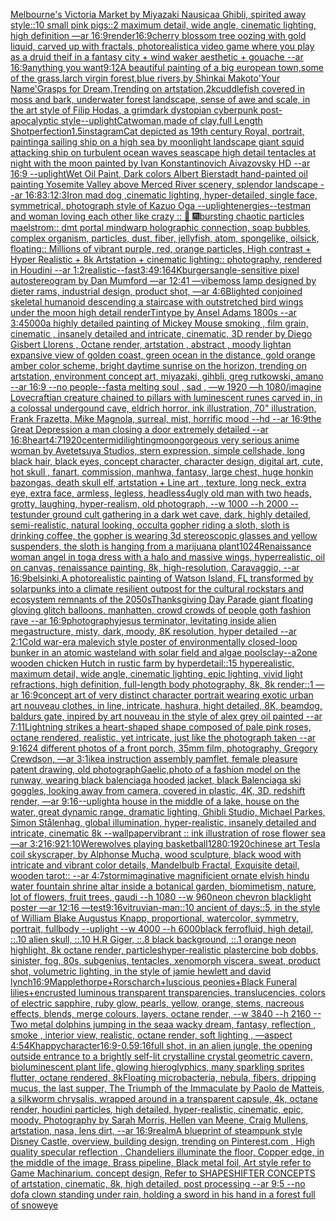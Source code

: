 [Melbourne's Victoria Market by Miyazaki Nausicaa Ghibli, spirited away style::10 small pink pigs::2 maximum detail, wide angle, cinematic lighting, high definition —ar 16:9](https://www.ebank.nz/aiartgenerator?category=Melbourne%27s%2520Victoria%2520Market%2520by%2520Miyazaki%2520Nausicaa%2520Ghibli%2C%2520spirited%2520away%2520style%3A%3A10%2520small%2520pink%2520pigs%3A%3A2%2520maximum%2520detail%2C%2520wide%2520angle%2C%2520cinematic%2520lighting%2C%2520high%2520definition%2520%E2%80%94ar%252016%3A9)[render](https://www.ebank.nz/aiartgenerator?category=render)[16:9](https://www.ebank.nz/aiartgenerator?category=16%3A9)[cherry blossom tree oozing with gold liquid, carved up with fractals, photorealistic](https://www.ebank.nz/aiartgenerator?category=cherry%2520blossom%2520tree%2520oozing%2520with%2520gold%2520liquid%2C%2520carved%2520up%2520with%2520fractals%2C%2520photorealistic)[a video game where you play as a druid theif in a fantasy city + wind waker aesthetic + gouache --ar 16:9](https://www.ebank.nz/aiartgenerator?category=a%2520video%2520game%2520where%2520you%2520play%2520as%2520a%2520druid%2520theif%2520in%2520a%2520fantasy%2520city%2520%2B%2520wind%2520waker%2520aesthetic%2520%2B%2520gouache%2520--ar%252016%3A9)[anything you want](https://www.ebank.nz/aiartgenerator?category=anything%2520you%2520want)[9:12](https://www.ebank.nz/aiartgenerator?category=9%3A12)[A beautiful painting of a big european town,some of the grass,larch virgin forest,blue rivers,by Shinkai Makoto'Your Name'Grasps for Dream,Trending on artstation,2k](https://www.ebank.nz/aiartgenerator?category=A%2520beautiful%2520painting%2520of%2520a%2520big%2520european%2520town%2Csome%2520of%2520the%2520grass%2Clarch%2520virgin%2520forest%2Cblue%2520rivers%2Cby%2520Shinkai%2520Makoto%27Your%2520Name%27Grasps%2520for%2520Dream%2CTrending%2520on%2520artstation%2C2k)[cuddlefish covered in moss and bark, underwater forest landscape, sense of awe and scale, in the art style of Filip Hodas, a grimdark dystopian cyberpunk post-apocalyptic style](https://www.ebank.nz/aiartgenerator?category=cuddlefish%2520covered%2520in%2520moss%2520and%2520bark%2C%2520underwater%2520forest%2520landscape%2C%2520sense%2520of%2520awe%2520and%2520scale%2C%2520in%2520the%2520art%2520style%2520of%2520Filip%2520Hodas%2C%2520a%2520grimdark%2520dystopian%2520cyberpunk%2520post-apocalyptic%2520style)[--uplight](https://www.ebank.nz/aiartgenerator?category=--uplight)[Catwoman,made of clay,full Length Shot](https://www.ebank.nz/aiartgenerator?category=Catwoman%2Cmade%2520of%2520clay%2Cfull%2520Length%2520Shot)[perfection](https://www.ebank.nz/aiartgenerator?category=perfection)[1.5](https://www.ebank.nz/aiartgenerator?category=1.5)[instagram](https://www.ebank.nz/aiartgenerator?category=instagram)[Cat depicted as 19th century Royal, portrait, painting](https://www.ebank.nz/aiartgenerator?category=Cat%2520depicted%2520as%252019th%2520century%2520Royal%2C%2520portrait%2C%2520painting)[a sailing ship on a high sea by moonlight landscape giant squid attacking ship on turbulent ocean waves seascape high detail tentacles at night with the moon painted by Ivan Konstantinovich Aivazovsky HD  --ar 16:9 --uplight](https://www.ebank.nz/aiartgenerator?category=a%2520sailing%2520ship%2520on%2520a%2520high%2520sea%2520by%2520moonlight%2520landscape%2520giant%2520squid%2520attacking%2520ship%2520on%2520turbulent%2520ocean%2520waves%2520seascape%2520high%2520detail%2520tentacles%2520at%2520night%2520with%2520the%2520moon%2520painted%2520by%2520Ivan%2520Konstantinovich%2520Aivazovsky%2520HD%2520%2520--ar%252016%3A9%2520--uplight)[Wet Oil Paint, Dark colors Albert Bierstadt hand-painted oil painting Yosemite Valley above Merced River scenery, splendor landscape --ar 16:8](https://www.ebank.nz/aiartgenerator?category=Wet%2520Oil%2520Paint%2C%2520Dark%2520colors%2520Albert%2520Bierstadt%2520hand-painted%2520oil%2520painting%2520Yosemite%2520Valley%2520above%2520Merced%2520River%2520scenery%2C%2520splendor%2520landscape%2520--ar%252016%3A8)[3:1](https://www.ebank.nz/aiartgenerator?category=3%3A1)[2:3](https://www.ebank.nz/aiartgenerator?category=2%3A3)[Iron mad dog ,cinematic lighting, hyper-detailed, single face, symmetrical, photograph style of Kazuo Oga --uplight](https://www.ebank.nz/aiartgenerator?category=Iron%2520mad%2520dog%2520%2Ccinematic%2520lighting%2C%2520hyper-detailed%2C%2520single%2520face%2C%2520symmetrical%2C%2520photograph%2520style%2520of%2520Kazuo%2520Oga%2520--uplight)[energies](https://www.ebank.nz/aiartgenerator?category=energies)[--test](https://www.ebank.nz/aiartgenerator?category=--test)[man and woman loving each other like crazy :: 🎇 🎆](https://www.ebank.nz/aiartgenerator?category=man%2520and%2520woman%2520loving%2520each%2520other%2520like%2520crazy%2520%3A%3A%2520%F0%9F%8E%87%2520%F0%9F%8E%86)[bursting chaotic particles maelstrom:: dmt portal mindwarp holographic connection, soap bubbles, complex organism, particles, dust, fiber, jellyfish, atom, spongelike, oilsick, floating:: Millions of vibrant purple, red, orange particles, High contrast + Hyper Realistic + 8k Artstation + cinematic lighting:: photography, rendered in Houdini --ar 1:2](https://www.ebank.nz/aiartgenerator?category=bursting%2520chaotic%2520particles%2520maelstrom%3A%3A%2520dmt%2520portal%2520mindwarp%2520holographic%2520connection%2C%2520soap%2520bubbles%2C%2520complex%2520organism%2C%2520particles%2C%2520dust%2C%2520fiber%2C%2520jellyfish%2C%2520atom%2C%2520spongelike%2C%2520oilsick%2C%2520floating%3A%3A%2520Millions%2520of%2520vibrant%2520purple%2C%2520red%2C%2520orange%2520particles%2C%2520High%2520contrast%2520%2B%2520Hyper%2520Realistic%2520%2B%25208k%2520Artstation%2520%2B%2520cinematic%2520lighting%3A%3A%2520photography%2C%2520rendered%2520in%2520Houdini%2520--ar%25201%3A2)[realistic](https://www.ebank.nz/aiartgenerator?category=realistic)[--fast](https://www.ebank.nz/aiartgenerator?category=--fast)[3:4](https://www.ebank.nz/aiartgenerator?category=3%3A4)[9:16](https://www.ebank.nz/aiartgenerator?category=9%3A16)[4K](https://www.ebank.nz/aiartgenerator?category=4K)[burgers](https://www.ebank.nz/aiartgenerator?category=burgers)[angle-sensitive pixel autostereogram by Dan Mumford —ar 12:41 —vibe](https://www.ebank.nz/aiartgenerator?category=angle-sensitive%2520pixel%2520autostereogram%2520by%2520Dan%2520Mumford%2520%E2%80%94ar%252012%3A41%2520%E2%80%94vibe)[moss lamp designed by dieter rams, industrial design, product shot, —ar 4:6](https://www.ebank.nz/aiartgenerator?category=moss%2520lamp%2520designed%2520by%2520dieter%2520rams%2C%2520industrial%2520design%2C%2520product%2520shot%2C%2520%E2%80%94ar%25204%3A6)[Blighted conjoined skeletal humanoid descending a staircase with outstretched bird wings under the moon high detail renderTintype by Ansel Adams 1800s --ar 3:4](https://www.ebank.nz/aiartgenerator?category=Blighted%2520conjoined%2520skeletal%2520humanoid%2520descending%2520a%2520staircase%2520with%2520outstretched%2520bird%2520wings%2520under%2520the%2520moon%2520high%2520detail%2520renderTintype%2520by%2520Ansel%2520Adams%25201800s%2520--ar%25203%3A4)[5000](https://www.ebank.nz/aiartgenerator?category=5000)[a highly detailed painting of Mickey Mouse smoking  , film grain, cinematic , insanely detailed and intricate, cinematic, 3D render by Diego Gisbert Llorens , Octane render, artstation , abstract , moody light](https://www.ebank.nz/aiartgenerator?category=a%2520highly%2520detailed%2520painting%2520of%2520Mickey%2520Mouse%2520smoking%2520%2520%2C%2520film%2520grain%2C%2520cinematic%2520%2C%2520insanely%2520detailed%2520and%2520intricate%2C%2520cinematic%2C%25203D%2520render%2520by%2520Diego%2520Gisbert%2520Llorens%2520%2C%2520Octane%2520render%2C%2520artstation%2520%2C%2520abstract%2520%2C%2520moody%2520light)[an expansive view of golden coast, green ocean in the distance, gold orange amber color scheme, bright daytime sunrise on the horizon, trending on artstation, environment concept art, miyazaki, gihbli, greg rutkowski, amano --ar 16:9 --no people](https://www.ebank.nz/aiartgenerator?category=an%2520expansive%2520view%2520of%2520golden%2520coast%2C%2520green%2520ocean%2520in%2520the%2520distance%2C%2520gold%2520orange%2520amber%2520color%2520scheme%2C%2520bright%2520daytime%2520sunrise%2520on%2520the%2520horizon%2C%2520trending%2520on%2520artstation%2C%2520environment%2520concept%2520art%2C%2520miyazaki%2C%2520gihbli%2C%2520greg%2520rutkowski%2C%2520amano%2520--ar%252016%3A9%2520--no%2520people)[--fast](https://www.ebank.nz/aiartgenerator?category=--fast)[a melting soul , sad ,  —w 1920 —h 1080](https://www.ebank.nz/aiartgenerator?category=a%2520melting%2520soul%2520%2C%2520sad%2520%2C%2520%2520%E2%80%94w%25201920%2520%E2%80%94h%25201080)[/imagine Lovecraftian creature chained to pillars with luminescent runes carved in, in a colossal undergound cave, eldrich horror, ink illustration, 70" illustration, Frank Frazetta, Mike Magnola, surreal, mist, horrific mood --hd --ar 16:9](https://www.ebank.nz/aiartgenerator?category=/imagine%2520Lovecraftian%2520creature%2520chained%2520to%2520pillars%2520with%2520luminescent%2520runes%2520carved%2520in%2C%2520in%2520a%2520colossal%2520undergound%2520cave%2C%2520eldrich%2520horror%2C%2520ink%2520illustration%2C%252070%22%2520illustration%2C%2520Frank%2520Frazetta%2C%2520Mike%2520Magnola%2C%2520surreal%2C%2520mist%2C%2520horrific%2520mood%2520--hd%2520--ar%252016%3A9)[the Great Depression a man closing a door extremely detailed --ar 16:8](https://www.ebank.nz/aiartgenerator?category=the%2520Great%2520Depression%2520a%2520man%2520closing%2520a%2520door%2520extremely%2520detailed%2520--ar%252016%3A8)[heart](https://www.ebank.nz/aiartgenerator?category=heart)[4:7](https://www.ebank.nz/aiartgenerator?category=4%3A7)[1920](https://www.ebank.nz/aiartgenerator?category=1920)[center](https://www.ebank.nz/aiartgenerator?category=center)[midi](https://www.ebank.nz/aiartgenerator?category=midi)[lighting](https://www.ebank.nz/aiartgenerator?category=lighting)[moon](https://www.ebank.nz/aiartgenerator?category=moon)[gorgeous very serious anime woman by Avetetsuya Studios, stern expression,  simple cellshade, long black  hair, black eyes, concept character, character design, digital art, cute, hot skull , fanart, commission, manhwa, fantasy, large chest, huge honkin bazongas, death skull elf, artstation  +  Line art , texture, long neck, extra eye, extra face, armless, legless, headless](https://www.ebank.nz/aiartgenerator?category=gorgeous%2520very%2520serious%2520anime%2520woman%2520by%2520Avetetsuya%2520Studios%2C%2520stern%2520expression%2C%2520%2520simple%2520cellshade%2C%2520long%2520black%2520%2520hair%2C%2520black%2520eyes%2C%2520concept%2520character%2C%2520character%2520design%2C%2520digital%2520art%2C%2520cute%2C%2520hot%2520skull%2520%2C%2520fanart%2C%2520commission%2C%2520manhwa%2C%2520fantasy%2C%2520large%2520chest%2C%2520huge%2520honkin%2520bazongas%2C%2520death%2520skull%2520elf%2C%2520artstation%2520%2520%2B%2520%2520Line%2520art%2520%2C%2520texture%2C%2520long%2520neck%2C%2520extra%2520eye%2C%2520extra%2520face%2C%2520armless%2C%2520legless%2C%2520headless)[4](https://www.ebank.nz/aiartgenerator?category=4)[ugly old man with two heads, grotty, laughing, hyper-realism, old photograph, --w 1000 --h 2000 --test](https://www.ebank.nz/aiartgenerator?category=ugly%2520old%2520man%2520with%2520two%2520heads%2C%2520grotty%2C%2520laughing%2C%2520hyper-realism%2C%2520old%2520photograph%2C%2520--w%25201000%2520--h%25202000%2520--test)[under ground cult gathering in a dark wet cave, dark, highly detailed, semi-realistic, natural looking, occult](https://www.ebank.nz/aiartgenerator?category=under%2520ground%2520cult%2520gathering%2520in%2520a%2520dark%2520wet%2520cave%2C%2520dark%2C%2520highly%2520detailed%2C%2520semi-realistic%2C%2520natural%2520looking%2C%2520occult)[a gopher riding a sloth, sloth is drinking coffee, the gopher is wearing 3d stereoscopic glasses and yellow suspenders, the sloth is hanging from a marijuana plant](https://www.ebank.nz/aiartgenerator?category=a%2520gopher%2520riding%2520a%2520sloth%2C%2520sloth%2520is%2520drinking%2520coffee%2C%2520the%2520gopher%2520is%2520wearing%25203d%2520stereoscopic%2520glasses%2520and%2520yellow%2520suspenders%2C%2520the%2520sloth%2520is%2520hanging%2520from%2520a%2520marijuana%2520plant)[1024](https://www.ebank.nz/aiartgenerator?category=1024)[Renaissance woman angel in toga dress with a halo and massive wings, hyperrealistic, oil on canvas, renaissance painting, 8k, high-resolution, Caravaggio, --ar 16:9](https://www.ebank.nz/aiartgenerator?category=Renaissance%2520woman%2520angel%2520in%2520toga%2520dress%2520with%2520a%2520halo%2520and%2520massive%2520wings%2C%2520hyperrealistic%2C%2520oil%2520on%2520canvas%2C%2520renaissance%2520painting%2C%25208k%2C%2520high-resolution%2C%2520Caravaggio%2C%2520--ar%252016%3A9)[belsinki,](https://www.ebank.nz/aiartgenerator?category=belsinki%2C)[A photorealistic painting of Watson Island, FL transformed by solarpunks into a climate resilient outpost for the cultural rockstars and ecosystem remnants of the 2050s](https://www.ebank.nz/aiartgenerator?category=A%2520photorealistic%2520painting%2520of%2520Watson%2520Island%2C%2520FL%2520transformed%2520by%2520solarpunks%2520into%2520a%2520climate%2520resilient%2520outpost%2520for%2520the%2520cultural%2520rockstars%2520and%2520ecosystem%2520remnants%2520of%2520the%25202050s)[Thanksgiving Day Parade giant floating gloving glitch balloons, manhatten, crowd crowds of people goth fashion rave --ar 16:9](https://www.ebank.nz/aiartgenerator?category=Thanksgiving%2520Day%2520Parade%2520giant%2520floating%2520gloving%2520glitch%2520balloons%2C%2520manhatten%2C%2520crowd%2520crowds%2520of%2520people%2520goth%2520fashion%2520rave%2520--ar%252016%3A9)[photography](https://www.ebank.nz/aiartgenerator?category=photography)[jesus terminator, levitating inside alien megastructure, misty, dark, moody, 8K resolution, hyper detailed --ar 2:1](https://www.ebank.nz/aiartgenerator?category=jesus%2520terminator%2C%2520levitating%2520inside%2520alien%2520megastructure%2C%2520misty%2C%2520dark%2C%2520moody%2C%25208K%2520resolution%2C%2520hyper%2520detailed%2520--ar%25202%3A1)[Cold war-era malevich style poster of environmentally closed-loop bunker in an atomic wasteland with solar field and algae pools](https://www.ebank.nz/aiartgenerator?category=Cold%2520war-era%2520malevich%2520style%2520poster%2520of%2520environmentally%2520closed-loop%2520bunker%2520in%2520an%2520atomic%2520wasteland%2520with%2520solar%2520field%2520and%2520algae%2520pools)[clay](https://www.ebank.nz/aiartgenerator?category=clay)[--a2](https://www.ebank.nz/aiartgenerator?category=--a2)[one wooden chicken Hutch in rustic farm by hyperdetail::15 hyperealistic, maximum detail, wide angle, cinematic lighting, epic lighting, vivid light refractions, high definition, full-length body photography, 8k, 8k render::1 —ar 16:9](https://www.ebank.nz/aiartgenerator?category=one%2520wooden%2520chicken%2520Hutch%2520in%2520rustic%2520farm%2520by%2520hyperdetail%3A%3A15%2520hyperealistic%2C%2520maximum%2520detail%2C%2520wide%2520angle%2C%2520cinematic%2520lighting%2C%2520epic%2520lighting%2C%2520vivid%2520light%2520refractions%2C%2520high%2520definition%2C%2520full-length%2520body%2520photography%2C%25208k%2C%25208k%2520render%3A%3A1%2520%E2%80%94ar%252016%3A9)[concept art of very distinct character portrait  wearing exotic urban art nouveau clothes, in line, intricate, hashura, hight detailed, 8K, beamdog, baldurs gate,  inpired by art nouveau in the style of alex grey oil painted --ar 7:11](https://www.ebank.nz/aiartgenerator?category=concept%2520art%2520of%2520very%2520distinct%2520character%2520portrait%2520%2520wearing%2520exotic%2520urban%2520art%2520nouveau%2520clothes%2C%2520in%2520line%2C%2520intricate%2C%2520hashura%2C%2520hight%2520detailed%2C%25208K%2C%2520beamdog%2C%2520baldurs%2520gate%2C%2520%2520inpired%2520by%2520art%2520nouveau%2520in%2520the%2520style%2520of%2520alex%2520grey%2520oil%2520painted%2520--ar%25207%3A11)[Lightning strikes a heart-shaped shape composed of pale pink roses, octane rendered, realistic, yet intricate, just like the photograph taken --ar 9:16](https://www.ebank.nz/aiartgenerator?category=Lightning%2520strikes%2520a%2520heart-shaped%2520shape%2520composed%2520of%2520pale%2520pink%2520roses%2C%2520octane%2520rendered%2C%2520realistic%2C%2520yet%2520intricate%2C%2520just%2520like%2520the%2520photograph%2520taken%2520--ar%25209%3A16)[24 different photos of a front porch, 35mm film, photography, Gregory Crewdson, —ar 3:1](https://www.ebank.nz/aiartgenerator?category=24%2520different%2520photos%2520of%2520a%2520front%2520porch%2C%252035mm%2520film%2C%2520photography%2C%2520Gregory%2520Crewdson%2C%2520%E2%80%94ar%25203%3A1)[ikea instruction assembly pamflet, female pleasure patent drawing, old photograph](https://www.ebank.nz/aiartgenerator?category=ikea%2520instruction%2520assembly%2520pamflet%2C%2520female%2520pleasure%2520patent%2520drawing%2C%2520old%2520photograph)[Gaelic,](https://www.ebank.nz/aiartgenerator?category=Gaelic%2C)[photo of a fashion model on the runway, wearing black balenciaga hooded jacket, black Balenciaga ski goggles, looking away from camera, covered in plastic, 4K, 3D, redshift render, —ar 9:16](https://www.ebank.nz/aiartgenerator?category=photo%2520of%2520a%2520fashion%2520model%2520on%2520the%2520runway%2C%2520wearing%2520black%2520balenciaga%2520hooded%2520jacket%2C%2520black%2520Balenciaga%2520ski%2520goggles%2C%2520looking%2520away%2520from%2520camera%2C%2520covered%2520in%2520plastic%2C%25204K%2C%25203D%2C%2520redshift%2520render%2C%2520%E2%80%94ar%25209%3A16)[--uplight](https://www.ebank.nz/aiartgenerator?category=--uplight)[a house in the middle of a lake, house on the water, great dynamic range, dramatic lighting, Ghibli Studio, Michael Parkes, Simon Stålenhag, global illumination, hyper-realistic, insanely detailed and intricate, cinematic 8k --wallpaper](https://www.ebank.nz/aiartgenerator?category=a%2520house%2520in%2520the%2520middle%2520of%2520a%2520lake%2C%2520house%2520on%2520the%2520water%2C%2520great%2520dynamic%2520range%2C%2520dramatic%2520lighting%2C%2520Ghibli%2520Studio%2C%2520Michael%2520Parkes%2C%2520Simon%2520St%C3%A5lenhag%2C%2520global%2520illumination%2C%2520hyper-realistic%2C%2520insanely%2520detailed%2520and%2520intricate%2C%2520cinematic%25208k%2520--wallpaper)[vibrant :: ink illustration of rose flower sea —ar 3:2](https://www.ebank.nz/aiartgenerator?category=vibrant%2520%3A%3A%2520ink%2520illustration%2520of%2520rose%2520flower%2520sea%2520%E2%80%94ar%25203%3A2)[16:9](https://www.ebank.nz/aiartgenerator?category=16%3A9)[21:10](https://www.ebank.nz/aiartgenerator?category=21%3A10)[Werewolves playing basketball](https://www.ebank.nz/aiartgenerator?category=Werewolves%2520playing%2520basketball)[1280:1920](https://www.ebank.nz/aiartgenerator?category=1280%3A1920)[chinese art Tesla coil skyscraper, by Alphonse Mucha, wood sculpture, black wood with intricate and vibrant color details, Mandelbulb Fractal, Exquisite detail, wooden tarot:: --ar 4:7](https://www.ebank.nz/aiartgenerator?category=chinese%2520art%2520Tesla%2520coil%2520skyscraper%2C%2520by%2520Alphonse%2520Mucha%2C%2520wood%2520sculpture%2C%2520black%2520wood%2520with%2520intricate%2520and%2520vibrant%2520color%2520details%2C%2520Mandelbulb%2520Fractal%2C%2520Exquisite%2520detail%2C%2520wooden%2520tarot%3A%3A%2520--ar%25204%3A7)[storm](https://www.ebank.nz/aiartgenerator?category=storm)[imaginative magnificient ornate elvish hindu water fountain shrine altar inside a botanical garden, biomimetism, nature, lot of flowers, fruit trees, gaudi --h 1080 --w 960](https://www.ebank.nz/aiartgenerator?category=imaginative%2520magnificient%2520ornate%2520elvish%2520hindu%2520water%2520fountain%2520shrine%2520altar%2520inside%2520a%2520botanical%2520garden%2C%2520biomimetism%2C%2520nature%2C%2520lot%2520of%2520flowers%2C%2520fruit%2520trees%2C%2520gaudi%2520--h%25201080%2520--w%2520960)[neon chevron blacklight poster —ar 12:16 —test](https://www.ebank.nz/aiartgenerator?category=neon%2520chevron%2520blacklight%2520poster%2520%E2%80%94ar%252012%3A16%2520%E2%80%94test)[9:16](https://www.ebank.nz/aiartgenerator?category=9%3A16)[vitruvian-man::10 ancient of days::5, in the style of William Blake Augustus Knapp, proportional, watercolor, symmetry, portrait, fullbody --uplight --w 4000 --h 6000](https://www.ebank.nz/aiartgenerator?category=vitruvian-man%3A%3A10%2520ancient%2520of%2520days%3A%3A5%2C%2520in%2520the%2520style%2520of%2520William%2520Blake%2520Augustus%2520Knapp%2C%2520proportional%2C%2520watercolor%2C%2520symmetry%2C%2520portrait%2C%2520fullbody%2520--uplight%2520--w%25204000%2520--h%25206000)[black ferrofluid, high detail, ::.10 alien skull, ::.10 H.R Giger, ::.8 black background, ::.1 orange neon highlight, 8k octane render, particles](https://www.ebank.nz/aiartgenerator?category=black%2520ferrofluid%2C%2520high%2520detail%2C%2520%3A%3A.10%2520alien%2520skull%2C%2520%3A%3A.10%2520H.R%2520Giger%2C%2520%3A%3A.8%2520black%2520background%2C%2520%3A%3A.1%2520orange%2520neon%2520highlight%2C%25208k%2520octane%2520render%2C%2520particles)[hyper-realistic plastercine bob dobbs, sinister, fog, 80s,  subgenius, tentacles, xenomorph viscera, sweat, product shot, volumetric lighting, in the style of jamie hewlett and david lynch](https://www.ebank.nz/aiartgenerator?category=hyper-realistic%2520plastercine%2520bob%2520dobbs%2C%2520sinister%2C%2520fog%2C%252080s%2C%2520%2520subgenius%2C%2520tentacles%2C%2520xenomorph%2520viscera%2C%2520sweat%2C%2520product%2520shot%2C%2520volumetric%2520lighting%2C%2520in%2520the%2520style%2520of%2520jamie%2520hewlett%2520and%2520david%2520lynch)[16:9](https://www.ebank.nz/aiartgenerator?category=16%3A9)[Mapplethorpe+Rorscharch+luscious peonies+Black Funeral lilies+encrusted luminous transparent transparencies, translucencies, colors of electric sapphire, ruby glow, pearls, yellow, orange, stems, nacreous effects, blends, merge colours, layers, octane render, --w 3840 --h 2160 --](https://www.ebank.nz/aiartgenerator?category=Mapplethorpe%2BRorscharch%2Bluscious%2520peonies%2BBlack%2520Funeral%2520lilies%2Bencrusted%2520luminous%2520transparent%2520transparencies%2C%2520translucencies%2C%2520colors%2520of%2520electric%2520sapphire%2C%2520ruby%2520glow%2C%2520pearls%2C%2520yellow%2C%2520orange%2C%2520stems%2C%2520nacreous%2520effects%2C%2520blends%2C%2520merge%2520colours%2C%2520layers%2C%2520octane%2520render%2C%2520--w%25203840%2520--h%25202160%2520--)[Two metal dolphins jumping in the sea](https://www.ebank.nz/aiartgenerator?category=Two%2520metal%2520dolphins%2520jumping%2520in%2520the%2520sea)[a wacky dream, fantasy, reflection , smoke , interior view, realistic, octane render, soft lighting , —aspect 4:5](https://www.ebank.nz/aiartgenerator?category=a%2520wacky%2520dream%2C%2520fantasy%2C%2520reflection%2520%2C%2520smoke%2520%2C%2520interior%2520view%2C%2520realistic%2C%2520octane%2520render%2C%2520soft%2520lighting%2520%2C%2520%E2%80%94aspect%25204%3A5)[4K](https://www.ebank.nz/aiartgenerator?category=4K)[happy](https://www.ebank.nz/aiartgenerator?category=happy)[character](https://www.ebank.nz/aiartgenerator?category=character)[16:9](https://www.ebank.nz/aiartgenerator?category=16%3A9)[-0.5](https://www.ebank.nz/aiartgenerator?category=-0.5)[9:16](https://www.ebank.nz/aiartgenerator?category=9%3A16)[full shot, in an alien jungle, the opening outside entrance to a brightly self-lit crystalline crystal geometric cavern, bioluminescent plant life, glowing hieroglyphics, many sparkling sprites flutter, octane rendered, 8k](https://www.ebank.nz/aiartgenerator?category=full%2520shot%2C%2520in%2520an%2520alien%2520jungle%2C%2520the%2520opening%2520outside%2520entrance%2520to%2520a%2520brightly%2520self-lit%2520crystalline%2520crystal%2520geometric%2520cavern%2C%2520bioluminescent%2520plant%2520life%2C%2520glowing%2520hieroglyphics%2C%2520many%2520sparkling%2520sprites%2520flutter%2C%2520octane%2520rendered%2C%25208k)[Floating microbacteria, nebula, fibers, dripping mucus, the last supper, The Triumph of the Immaculate by Paolo de Matteis, a silkworm chrysalis, wrapped around in a transparent capsule, 4k, octane render, houdini particles, high detailed, hyper-realistic, cinematic, epic, moody, Photography by Sarah Morris, Hellen van Meene, Craig Mullens, artstation, nasa, lens dirt, --ar 16:9](https://www.ebank.nz/aiartgenerator?category=Floating%2520microbacteria%2C%2520nebula%2C%2520fibers%2C%2520dripping%2520mucus%2C%2520the%2520last%2520supper%2C%2520The%2520Triumph%2520of%2520the%2520Immaculate%2520by%2520Paolo%2520de%2520Matteis%2C%2520a%2520silkworm%2520chrysalis%2C%2520wrapped%2520around%2520in%2520a%2520transparent%2520capsule%2C%25204k%2C%2520octane%2520render%2C%2520houdini%2520particles%2C%2520high%2520detailed%2C%2520hyper-realistic%2C%2520cinematic%2C%2520epic%2C%2520moody%2C%2520Photography%2520by%2520Sarah%2520Morris%2C%2520Hellen%2520van%2520Meene%2C%2520Craig%2520Mullens%2C%2520artstation%2C%2520nasa%2C%2520lens%2520dirt%2C%2520--ar%252016%3A9)[realm](https://www.ebank.nz/aiartgenerator?category=realm)[A blueprint of steampunk style Disney Castle,  overview, building design,  trending on Pinterest.com  , High quality specular reflection ,  Chandeliers illuminate the floor, Copper  edge, in the middle of the image, Brass pipeline,  Black metal foil,  Art style refer to Game Machinarium.  concept design, Refer to SHAPESHIFTER CONCEPTS  of artstation, cinematic,  8k, high detailed,  post processing    --ar 9:5   --no dof](https://www.ebank.nz/aiartgenerator?category=A%2520blueprint%2520of%2520steampunk%2520style%2520Disney%2520Castle%2C%2520%2520overview%2C%2520building%2520design%2C%2520%2520trending%2520on%2520Pinterest.com%2520%2520%2C%2520High%2520quality%2520specular%2520reflection%2520%2C%2520%2520Chandeliers%2520illuminate%2520the%2520floor%2C%2520Copper%2520%2520edge%2C%2520in%2520the%2520middle%2520of%2520the%2520image%2C%2520Brass%2520pipeline%2C%2520%2520Black%2520metal%2520foil%2C%2520%2520Art%2520style%2520refer%2520to%2520Game%2520Machinarium.%2520%2520concept%2520design%2C%2520Refer%2520to%2520SHAPESHIFTER%2520CONCEPTS%2520%2520of%2520artstation%2C%2520cinematic%2C%2520%25208k%2C%2520high%2520detailed%2C%2520%2520post%2520processing%2520%2520%2520%2520--ar%25209%3A5%2520%2520%2520--no%2520dof)[a clown standing under rain, holding a sword in his hand in a forest full of snow](https://www.ebank.nz/aiartgenerator?category=a%2520clown%2520standing%2520under%2520rain%2C%2520holding%2520a%2520sword%2520in%2520his%2520hand%2520in%2520a%2520forest%2520full%2520of%2520snow)[eye](https://www.ebank.nz/aiartgenerator?category=eye)